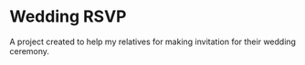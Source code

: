 # Wedding RSVP
A project created to help my relatives for making invitation for their wedding ceremony.
